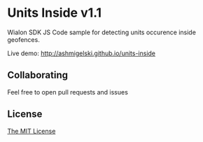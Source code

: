 # Units Inside v1.1
Wialon SDK JS Code sample for detecting units occurence inside geofences.

Live demo: http://ashmigelski.github.io/units-inside

## Collaborating
Feel free to open pull requests and issues

## License
[The MIT License](../master/LICENSE-MIT)
